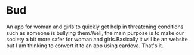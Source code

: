 # Bud
An app for woman and girls to quickly get help in threatening conditions such as someone is bullying them.Well, the main purpose is to make our society a bit more safer for woman and girls.Basically it will be an website but I am thinking to convert it to an app using cardova. That's it.

